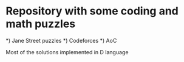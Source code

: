 # Repository with some coding and math puzzles

*) Jane Street puzzles
*) Codeforces
*) AoC

Most of the solutions implemented in D language
